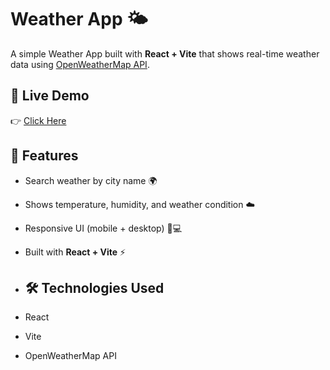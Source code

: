 # Weather App 🌤️

A simple Weather App built with **React + Vite** that shows real-time weather data using [OpenWeatherMap API](https://openweathermap.org/).
## 🔗 Live Demo
👉 [Click Here](https://SonamSrivastava555.github.io/weather-app/) 

## 🚀 Features
- Search weather by city name 🌍
- Shows temperature, humidity, and weather condition ☁️
- Responsive UI (mobile + desktop) 📱💻
- Built with **React + Vite** ⚡

- ## 🛠️ Technologies Used
- React
- Vite
- OpenWeatherMap API
